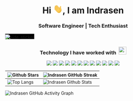 
<h1 align="center">Hi <img src="https://raw.githubusercontent.com/ABSphreak/ABSphreak/master/gifs/Hi.gif" width="30" height="30">, I am Indrasen</h1>
<h3 align="center">Software Engineer | Tech Enthusiast </h3>


<span align="center" style="background-color:black">
<img align="center" width="200" height="200"  alt="side_sticker" src="https://media.giphy.com/media/TEnXkcsHrP4YedChhA/giphy.gif" />
</span>

<h3 align="center"> 
Technology I have worked with&nbsp; <img src = "https://media2.giphy.com/media/QssGEmpkyEOhBCb7e1/giphy.gif?cid=ecf05e47a0n3gi1bfqntqmob8g9aid1oyj2wr3ds3mg700bl&rid=giphy.gif" width="25" height="25"> 

</h3>
 <p align="center">
<img src="https://img.shields.io/badge/-Android-2088FF?style=flat-square&logo=android&logoColor=green" />
  <img src="https://img.shields.io/badge/-NPM-CB3837?style=flat-square&logo=npm&logoColor=white" />
  <img src="https://img.shields.io/badge/-Nodejs-43853d?style=flat-square&logo=Node.js&logoColor=white" />
  <img src="https://img.shields.io/badge/MongoDB-4EA94B?style=flat-square&logo=mongodb&logoColor=white" />
  <img src="https://img.shields.io/badge/Express.js-000000?style=flat-square&logo=express&logoColor=white" />
  <img src="https://img.shields.io/badge/Amazon_AWS-232F3E?style=flat-square&logo=amazon-aws&logoColor=white" />
  <img src="https://img.shields.io/badge/-Java-2088FF?style=flat-square&logo=java" />
  <img src="https://img.shields.io/badge/Python-FFD43B?style=flat-square&logo=python&logoColor=white" />
  <img src="https://img.shields.io/badge/-Heroku-430098?style=flat-square&logo=heroku&logoColor=white" />
  <img src="https://img.shields.io/badge/MySQL-00000F?style=flat-square&logo=mysql&logoColor=white" />
  <img src="https://img.shields.io/badge/-C%20sharp-2088FF?style=flat-square&logo=csharp" />
  <img src="https://img.shields.io/badge/-.Net-2088FF?style=flat-square" />

</p>

![Github Stars](https://github-profile-summary-cards.vercel.app/api/cards/profile-details?username=indrasen715&theme=vue&count_private=true&include_all_commits) | ![Indrasen GitHub Streak](https://github-readme-streak-stats.herokuapp.com/?user=indrasen715&layout=compact&count_private=true) |
| --- | --- |
|![Top Langs](https://github-readme-stats.vercel.app/api/top-langs/?username=indrasen715&layout=compact&card_width=500px&count_private=true) |![Indrasen Github Stats](https://github-readme-stats.vercel.app/api?username=indrasen715&show_icons=true&layout=compact&count_private=true&count_private=true)

![Indrasen GitHub Activity Graph](https://activity-graph.herokuapp.com/graph?username=indrasen715&theme=github&count_private=true)

